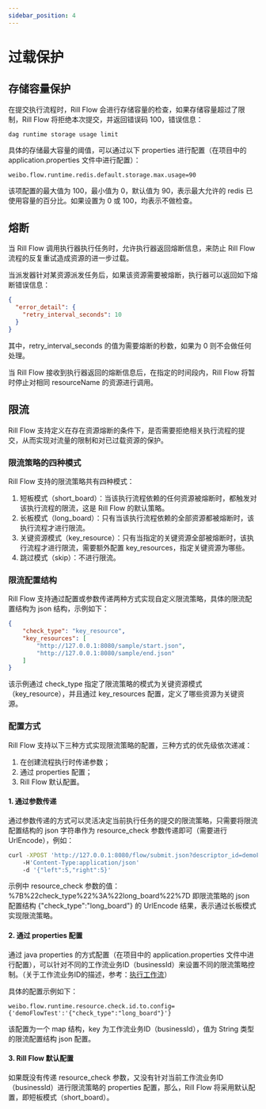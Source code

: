 ```yaml
---
sidebar_position: 4
---
```


# 过载保护

## 存储容量保护

在提交执行流程时，Rill Flow 会进行存储容量的检查，如果存储容量超过了限制，Rill Flow 将拒绝本次提交，并返回错误码 100，错误信息：

```
dag runtime storage usage limit
```

具体的存储最大容量的阈值，可以通过以下 properties 进行配置（在项目中的 application.properties 文件中进行配置）：

```properties
weibo.flow.runtime.redis.default.storage.max.usage=90
```

该项配置的最大值为 100，最小值为 0，默认值为 90，表示最大允许的 redis 已使用容量的百分比。如果设置为 0 或 100，均表示不做检查。

## 熔断

当 Rill Flow 调用执行器执行任务时，允许执行器返回熔断信息，来防止 Rill Flow 流程的反复重试造成资源的进一步过载。

当派发器针对某资源派发任务后，如果该资源需要被熔断，执行器可以返回如下熔断错误信息：

```json
{
  "error_detail": {
    "retry_interval_seconds": 10
  }
}
```

其中，retry_interval_seconds 的值为需要熔断的秒数，如果为 0 则不会做任何处理。

当 Rill Flow 接收到执行器返回的熔断信息后，在指定的时间段内，Rill Flow 将暂时停止对相同 resourceName 的资源进行调用。

## 限流

Rill Flow 支持定义在存在资源熔断的条件下，是否需要拒绝相关执行流程的提交，从而实现对流量的限制和对已过载资源的保护。

### 限流策略的四种模式

Rill Flow 支持的限流策略共有四种模式：

1. 短板模式（short_board）：当该执行流程依赖的任何资源被熔断时，都触发对该执行流程的限流，这是 Rill Flow 的默认策略。
2. 长板模式（long_board）：只有当该执行流程依赖的全部资源都被熔断时，该执行流程才进行限流。
3. 关键资源模式（key_resource）：只有当指定的关键资源全部被熔断时，该执行流程才进行限流，需要额外配置 key_resources，指定关键资源为哪些。
4. 跳过模式（skip）：不进行限流。

### 限流配置结构

Rill Flow 支持通过配置或参数传递两种方式实现自定义限流策略，具体的限流配置结构为 json 结构，示例如下：

```json
{
    "check_type": "key_resource",
    "key_resources": [
        "http://127.0.0.1:8080/sample/start.json",
        "http://127.0.0.1:8080/sample/end.json"
    ]
}
```

该示例通过 check_type 指定了限流策略的模式为关键资源模式（key_resource），并且通过 key_resources 配置，定义了哪些资源为关键资源。

### 配置方式

Rill Flow 支持以下三种方式实现限流策略的配置，三种方式的优先级依次递减：

1. 在创建流程执行时传递参数；
2. 通过 properties 配置；
3. Rill Flow 默认配置。

#### 1. 通过参数传递

通过参数传递的方式可以灵活决定当前执行任务的提交的限流策略，只需要将限流配置结构的 json 字符串作为 resource_check 参数传递即可（需要进行 UrlEncode），例如：

```sh
curl -XPOST 'http://127.0.0.1:8080/flow/submit.json?descriptor_id=demoFlowTest:demoTest&resource_check=%7B%22check_type%22%3A%22long_board%22%7D'
    -H'Content-Type:application/json'
    -d '{"left":5,"right":5}'
```

示例中 resource_check 参数的值：%7B%22check_type%22%3A%22long_board%22%7D 即限流策略的 json 配置结构 {"check_type":"long_board"} 的 UrlEncode 结果，表示通过长板模式实现限流策略。

#### 2. 通过 properties 配置

通过 java properties 的方式配置（在项目中的 application.properties 文件中进行配置），可以针对不同的工作流业务ID（businessId）来设置不同的限流策略控制。（关于工作流业务ID的描述，参考：[执行工作流](01-execute.md)）

具体的配置示例如下：

```properties
weibo.flow.runtime.resource.check.id.to.config={'demoFlowTest':'{"check_type":"long_board"}'}
```

该配置为一个 map 结构，key 为工作流业务ID（businessId），值为 String 类型的限流配置结构 json 配置。

#### 3. Rill Flow 默认配置

如果既没有传递 resource_check 参数，又没有针对当前工作流业务ID（businessId）进行限流策略的 properties 配置，那么，Rill Flow 将采用默认配置，即短板模式（short_board）。

